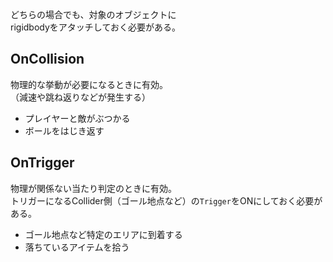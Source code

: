 どちらの場合でも、対象のオブジェクトに  
rigidbodyをアタッチしておく必要がある。

## OnCollision
物理的な挙動が必要になるときに有効。  
（減速や跳ね返りなどが発生する）

* プレイヤーと敵がぶつかる
* ボールをはじき返す

## OnTrigger
物理が関係ない当たり判定のときに有効。  
トリガーになるCollider側（ゴール地点など）の`Trigger`をONにしておく必要がある。

* ゴール地点など特定のエリアに到着する
* 落ちているアイテムを拾う